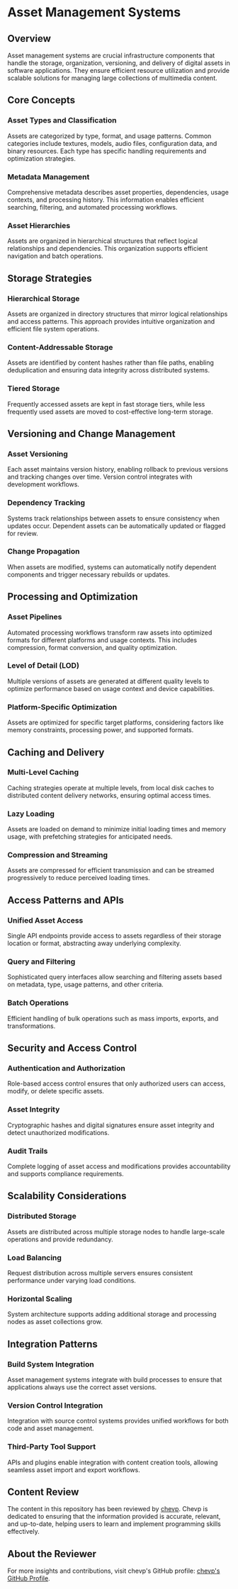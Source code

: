 # Asset Management Systems

## Overview

Asset management systems are crucial infrastructure components that handle the storage, organization, versioning, and delivery of digital assets in software applications. They ensure efficient resource utilization and provide scalable solutions for managing large collections of multimedia content.

## Core Concepts

### Asset Types and Classification
Assets are categorized by type, format, and usage patterns. Common categories include textures, models, audio files, configuration data, and binary resources. Each type has specific handling requirements and optimization strategies.

### Metadata Management
Comprehensive metadata describes asset properties, dependencies, usage contexts, and processing history. This information enables efficient searching, filtering, and automated processing workflows.

### Asset Hierarchies
Assets are organized in hierarchical structures that reflect logical relationships and dependencies. This organization supports efficient navigation and batch operations.

## Storage Strategies

### Hierarchical Storage
Assets are organized in directory structures that mirror logical relationships and access patterns. This approach provides intuitive organization and efficient file system operations.

### Content-Addressable Storage
Assets are identified by content hashes rather than file paths, enabling deduplication and ensuring data integrity across distributed systems.

### Tiered Storage
Frequently accessed assets are kept in fast storage tiers, while less frequently used assets are moved to cost-effective long-term storage.

## Versioning and Change Management

### Asset Versioning
Each asset maintains version history, enabling rollback to previous versions and tracking changes over time. Version control integrates with development workflows.

### Dependency Tracking
Systems track relationships between assets to ensure consistency when updates occur. Dependent assets can be automatically updated or flagged for review.

### Change Propagation
When assets are modified, systems can automatically notify dependent components and trigger necessary rebuilds or updates.

## Processing and Optimization

### Asset Pipelines
Automated processing workflows transform raw assets into optimized formats for different platforms and usage contexts. This includes compression, format conversion, and quality optimization.

### Level of Detail (LOD)
Multiple versions of assets are generated at different quality levels to optimize performance based on usage context and device capabilities.

### Platform-Specific Optimization
Assets are optimized for specific target platforms, considering factors like memory constraints, processing power, and supported formats.

## Caching and Delivery

### Multi-Level Caching
Caching strategies operate at multiple levels, from local disk caches to distributed content delivery networks, ensuring optimal access times.

### Lazy Loading
Assets are loaded on demand to minimize initial loading times and memory usage, with prefetching strategies for anticipated needs.

### Compression and Streaming
Assets are compressed for efficient transmission and can be streamed progressively to reduce perceived loading times.

## Access Patterns and APIs

### Unified Asset Access
Single API endpoints provide access to assets regardless of their storage location or format, abstracting away underlying complexity.

### Query and Filtering
Sophisticated query interfaces allow searching and filtering assets based on metadata, type, usage patterns, and other criteria.

### Batch Operations
Efficient handling of bulk operations such as mass imports, exports, and transformations.

## Security and Access Control

### Authentication and Authorization
Role-based access control ensures that only authorized users can access, modify, or delete specific assets.

### Asset Integrity
Cryptographic hashes and digital signatures ensure asset integrity and detect unauthorized modifications.

### Audit Trails
Complete logging of asset access and modifications provides accountability and supports compliance requirements.

## Scalability Considerations

### Distributed Storage
Assets are distributed across multiple storage nodes to handle large-scale operations and provide redundancy.

### Load Balancing
Request distribution across multiple servers ensures consistent performance under varying load conditions.

### Horizontal Scaling
System architecture supports adding additional storage and processing nodes as asset collections grow.

## Integration Patterns

### Build System Integration
Asset management systems integrate with build processes to ensure that applications always use the correct asset versions.

### Version Control Integration
Integration with source control systems provides unified workflows for both code and asset management.

### Third-Party Tool Support
APIs and plugins enable integration with content creation tools, allowing seamless asset import and export workflows.

## Content Review

The content in this repository has been reviewed by [chevp](https://github.com/chevp). Chevp is dedicated to ensuring that the information provided is accurate, relevant, and up-to-date, helping users to learn and implement programming skills effectively.

## About the Reviewer

For more insights and contributions, visit chevp's GitHub profile: [chevp's GitHub Profile](https://github.com/chevp).